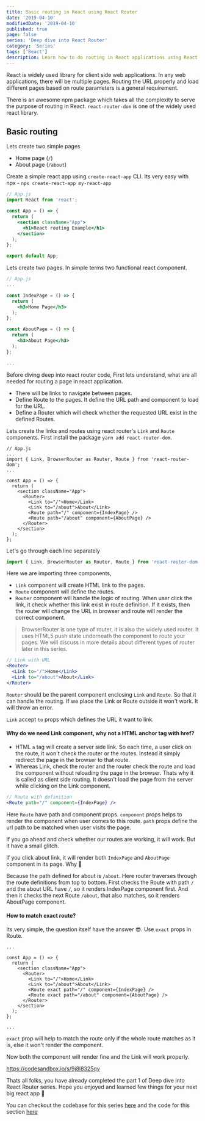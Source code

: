 ```yaml
---
title: Basic routing in React using React Router
date: '2019-04-10'
modifiedDate: '2019-04-10'
published: true
page: false
series: 'Deep dive into React Router'
category: 'Series'
tags: ['React']
description: Learn how to do routing in React applications using React router library. React is widely used library for client side web applications. In any web applications, there will be multiple pages. Routing the URL properly and load different pages based on route parameters is a general requirement.
---
```


React is widely used library for client side web applications. In any web applications, there will be multiple pages. Routing the URL properly and load different pages based on route parameters is a general requirement.

There is an awesome npm package which takes all the complexity to serve the purpose of routing in React. `react-router-dom` is one of the widely used react library.

## Basic routing

Lets create two simple pages

- Home page (`/`)
- About page (`/about`)

Create a simple react app using `create-react-app` CLI. Its very easy with npx - `npx create-react-app my-react-app`

```jsx
// App.js
import React from 'react';

const App = () => {
  return (
    <section className="App">
      <h1>React routing Example</h1>
    </section>
  );
};

export default App;
```

Lets create two pages. In simple terms two functional react component.

```jsx
// App.js
...

const IndexPage = () => {
  return (
    <h3>Home Page</h3>
  );
};

const AboutPage = () => {
  return (
    <h3>About Page</h3>
  );
};

...
```

Before diving deep into react router code, First lets understand, what are all needed for routing a page in react application.

- There will be links to navigate between pages.
- Define Route to the pages. It define the URL path and component to load for the URL.
- Define a Router which will check whether the requested URL exist in the defined Routes.

Lets create the links and routes using react router's `Link` and `Route` components. First install the package `yarn add react-router-dom`.

```jsx{3,9-14}
// App.js
...
import { Link, BrowserRouter as Router, Route } from 'react-router-dom';
...

const App = () => {
  return (
    <section className="App">
      <Router>
        <Link to="/">Home</Link>
        <Link to="/about">About</Link>
        <Route path="/" component={IndexPage} />
        <Route path="/about" component={AboutPage} />
      </Router>
    </section>
  );
};
```

Let's go through each line separately

```jsx
import { Link, BrowserRouter as Router, Route } from 'react-router-dom';
```

Here we are importing three components,

- `Link` component will create HTML link to the pages.
- `Route` component will define the routes.
- `Router` component will handle the logic of routing. When user click the link, it check whether this link exist in route definition. If it exists, then the router will change the URL in browser and route will render the correct component.

> BrowserRouter is one type of router, it is also the widely used router. It uses HTML5 push state underneath the component to route your pages.
> We will discuss in more details about different types of router later in this series.

```jsx
// Link with URL
<Router>
  <Link to="/">Home</Link>
  <Link to="/about">About</Link>
</Router>
```

`Router` should be the parent component enclosing `Link` and `Route`. So that it can handle the routing. If we place the Link or Route outside it won't work. It will throw an error.

`Link` accept `to` props which defines the URL it want to link.

#### Why do we need Link component, why not a HTML anchor tag with href?

- HTML `a` tag will create a server side link. So each time, a user click on the route, it won't check the router or the routes. Instead it simply redirect the page in the browser to that route.
- Whereas Link, check the router and the router check the route and load the component without reloading the page in the browser. Thats why it is called as client side routing. It doesn't load the page from the server while clicking on the Link component.

```jsx
// Route with definition
<Route path="/" component={IndexPage} />
```

Here `Route` have path and component props. `component` props helps to render the component when user comes to this route. `path` props define the url path to be matched when user visits the page.

If you go ahead and check whether our routes are working, it will work. But it have a small glitch.

If you click about link, it will render both `IndexPage` and `AboutPage` component in its page. Why 🤔

Because the path defined for about is `/about`. Here router traverses through the route definitions from top to bottom. First checks the Route with path `/` and the about URL have `/`, so it renders IndexPage component first. And then it checks the next Route `/about`, that also matches, so it renders AboutPage component.

#### How to match exact route?

Its very simple, the question itself have the answer 😎. Use `exact` props in Route.

```jsx{9-10}
...

const App = () => {
  return (
    <section className="App">
      <Router>
        <Link to="/">Home</Link>
        <Link to="/about">About</Link>
        <Route exact path="/" component={IndexPage} />
        <Route exact path="/about" component={AboutPage} />
      </Router>
    </section>
  );
};

...
```

`exact` prop will help to match the route only if the whole route matches as it is, else it won't render the component.

Now both the component will render fine and the Link will work properly.

https://codesandbox.io/s/9j8l8325qy

Thats all folks, you have already completed the part 1 of Deep dive into React Router series. Hope you enjoyed and learned few things for your next big react app 🤗

You can checkout the codebase for this series [here](https://github.com/learnwithparam/react-router-series) and the code for this section [here](https://github.com/learnwithparam/react-router-series/commit/3db2531748a6f314f108c4b1024118c2d89e41a3)
